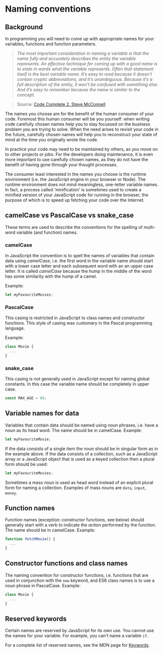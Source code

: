 # Naming conventions

## Background

In programming you will need to come up with appropriate names for your variables, functions and function parameters.

> _The most important consideration in naming a variable is that the name fully and accurately describes the entity the variable represents. An effective technique for coming up with a good name is to state in words what the variable represents. Often that statement itself is the best variable name. It’s easy to read because it doesn’t contain cryptic abbreviations, and it’s unambiguous. Because it’s a full description of the
entity, it won’t be confused with something else. And it’s easy to remember because the name is similar to the concept._

> Source: [Code Complete 2, Steve McConnell](https://www.amazon.de/Code-Complete-Practical-Construction-Costruction/dp/0735619670)

The names you choose are for the benefit of the human consumer of your code. Foremost this human consumer will be you yourself: when writing code carefully chosen names help you to stay focussed on the business problem you are trying to solve. When the need arises to revisit your code in the future, carefully chosen names will help you to reconstruct your state of mind at the time you originally wrote the code.

In practice your code may need to be maintained by others, as you move on to other projects or jobs. For the developers doing maintenance, it is even more important to use carefully chosen names, as they do not have the benefit of having gone through your thought processes.

The consumer least interested in the names you choose is the runtime environment (i.e. the JavaScript engine in your browser or Node). The runtime environment does not mind meaningless, one-letter variable names. In fact, a process called 'minification' is sometimes used to create a minified version of your JavaScript code for running in the browser, the purpose of which is to speed up fetching your code over the Internet.

## camelCase vs PascalCase vs snake_case

These terms are used to describe the conventions for the spelling of multi-word variable (and function) names.

### camelCase

In JavaScript the convention is to spell the names of variables that contain data using _camelCase_, i.e. the first word in the variable name should start with a lower case letter and each subsequent word with an an upper case letter. It is called _camelCase_ because the hump in the middle of the word has some similarity with the hump of a camel.

Example:

```js
let myFavouriteMovies;
```

### PascalCase

This casing is restricted in JavaScript to class names and constructor functions. This style of casing was customary in the Pascal programming language. 

Example:

```js
class Movie {
  ...
}
```

### snake_case

This casing is not generally used in JavaScript except for naming global constants. In this case the variable name should be completely in upper case.

```js
const MAX_AGE = 60;
```


## Variable names for data

Variables that contain data should be named using noun phrases, i.e. have a noun as its head word. The name should be in camelCase. Example:

```js
let myFavouriteMovie;
```

If the data consists of a single item the noun should be in singular form as in the example above. If the data consists of a collection, such as a JavaScript array or a JavaScript object that is used as a keyed collection then a plural form should be used:

```js
let myFavouriteMovies;
```

Sometimes a mass noun is used as head word instead of an explicit plural form for naming a collection. Examples of mass nouns are `data`, `input`, `money`.

## Function names

Function names (exception: constructor functions, see below) should generally start with a verb to indicate the _action_ performed by the function. The name should be in camelCase. Example:

```js
function fetchMovie() {
  ...
}
```

## Constructor functions and class names

The naming convention for constructor functions, i.e. functions that are used in conjunction with the `new` keyword, and ES6 class names is to use a noun phrase in PascalCase. Example:

```js
class Movie {
  ...
}
```

## Reserved keywords

Certain names are reserved by JavaScript for its own use. You cannot use the names for your variable. For example, you can't name a variable `if`. 

For a complete list of reserved names, see the MDN page for [Keywords](https://developer.mozilla.org/en-US/docs/Web/JavaScript/Reference/Lexical_grammar#Keywords). 




